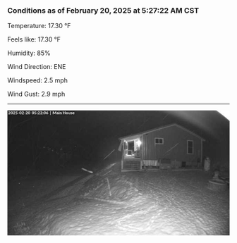 ### Conditions as of February 20, 2025 at 5:27:22 AM CST 

Temperature: 17.30 &deg;F

Feels like: 17.30 &deg;F

Humidity: 85%

Wind Direction: ENE

Windspeed: 2.5 mph

Wind Gust: 2.9 mph

---

<img src="./images/latest.jpeg"/>

